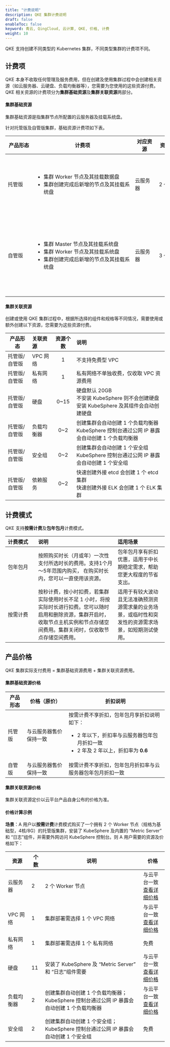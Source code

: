 ```yaml
---
title: "计费说明"
description: QKE 集群计费说明
draft: false
enableToc: false
keyword: 青云, QingCloud, 云计算, QKE, 价格, 计费
weight: 10
---
```


QKE 支持创建不同类型的 Kubernetes 集群，不同类型集群的计费项不同。

## 计费项

QKE 本身不收取任何管理及服务费用，但在创建及使用集群过程中会创建相关资源（如云服务器、云硬盘、负载均衡器等），您需要为您使用的这些资源付费。QKE 相关资源的计费项分为**集群基础资源**及**集群关联资源**两部分。

#### 集群基础资源

集群基础资源是指集群节点所配置的云服务器及挂载系统盘。

针对托管版及自管版集群，基础资源计费项如下表。

| <span style="display:inline-block;width:70px">产品形态</span> | <span style="display:inline-block;width:300px">计费项</span> | <span style="display:inline-block;width:60px">对应资源</span> | <span style="display:inline-block;width:70px">资源个数</span> | 说明                                                         |
| ------------------------------------------------------------ | ------------------------------------------------------------ | ------------------------------------------------------------ | ------------------------------------------------------------ | ------------------------------------------------------------ |
| 托管版                                                       | <ul><li>集群 Worker 节点及其挂载数据盘</li><li>集群创建完成后新增的节点及其挂载系统盘</li></ul> | 云服务器                                                     | 2 ～ ∞                                                       | 至少需要 2 个 Worker 节点<br/>数据盘大小为 80GB～2000GB      |
| 自管版                                                       | <ul><li>集群 Master 节点及其挂载系统盘</li><li>集群 Worker 节点及其挂载系统盘</li><li>集群创建完成后新增的节点及其挂载系统盘</li></ul> | 云服务器                                                     | 3 ～ ∞                                                       | 至少需要 1 个 Master 节点、2 个 Worker 节点<br/>系统盘大小为 80GB～2000GB |



#### 集群关联资源

创建或使用 QKE 集群过程中，根据所选择的组件和规格等不同情况，需要使用或额外创建以下资源，您需要为这些资源付费。

| 产品形态      | 关联资源   | 资源个数 | 说明                                                         |
| ------------- | :--------- | :------: | :----------------------------------------------------------- |
| 托管版/自管版 | VPC 网络   |    1     | 不支持免费型 VPC                                             |
| 托管版/自管版 | 私有网络   |    1     | 私有网络不单独收费，仅收取 VPC 资源费用                      |
| 托管版/自管版 | 硬盘       |   0~15   | 硬盘默认 20GB<br/>不安装 KubeSphere 则不会创建硬盘<br/>安装 KubeSphere 及其组件会自动创建硬盘 |
| 托管版/自管版 | 负载均衡器 |   0~2    | 创建集群会自动创建 1 个负载均衡器<br/>KubeSphere 控制台通过公网 IP 暴露会自动创建 1 个负载均衡器 |
| 托管版/自管版 | 安全组     |   0~2    | 创建集群会自动创建 1 个安全组<br/>KubeSphere 控制台通过公网 IP 暴露会自动创建 1 个安全组 |
| 托管版/自管版 | 依赖服务   |   0~2    | 快速创建外接 etcd 会创建 1 个 etcd 集群<br/>快速创建外接 ELK 会创建 1 个 ELK 集群 |

## 计费模式

QKE 支持**按需计费**及**包年包月**计费模式。

| <span style="display:inline-block;width:80px">计费模式</span> | 说明                                                         | 适用场景                                                     |
| :----------------------------------------------------------- | :----------------------------------------------------------- | :----------------------------------------------------------- |
| 包年包月                                                     | 按照购买时长（月或年）一次性支付所选时长的费用。支持1个月～5年范围内购买， 在购买时长内，您可以一直使用该资源。 | 包年包月享有折扣优惠，适用于中长期稳定需求，帮助您更大程度的节省支出。 |
| 按需计费                                                     | 按秒计费，按小时扣费，若集群实际使用时长不足 1 小时，将按实际时长进行扣费。您可以随时启用和删除资源，集群开启时，收取节点主机实例和节点存储空间费用。集群关闭时，仅收取节点存储空间费用。 | 适用于有较大波动且无法准确预测资源需求量的业务场景，或临时性和突发性的资源需求场景，如短期测试使用。 |

## 产品价格

QKE 集群实际支付费用 = 集群基础资源费用 + 集群关联资源费用。

#### 集群基础资源价格

| 产品形态 | 价格（原价）           | 折扣说明                                                     |
| -------- | ---------------------- | ------------------------------------------------------------ |
| 托管版   | 与云服务器售价保持一致 | 按需计费不享折扣，包年包月享折扣说明如下：<br><ul><li>2 年以下，折扣率与云服务器包年包月折扣一致</li><li>2 年及 2 年以上，折扣率为 **0.6**</li></ul> |
| 自管版   | 与云服务器售价保持一致 | 按需计费不享折扣，包年包月折扣率与云服务器包年包月折扣一致   |

#### 集群关联资源价格

集群关联资源定价以云平台产品自身公布的价格为准。

#### 价格计算示例

**场景**：A 用户以**按需计费**计费模式购买了一个拥有 2 个 Worker 节点（规格为基础型，4核/8G）的托管版集群，安装了 KubeSphere 及内置的  “Metric Server” 和 “日志”组件，并需要外网访问 KubeSphere 控制台。则 A 用户需要的资源及价格如下：

| 资源       | 个数 | 说明                                                         | 价格                                                         |
| ---------- | ---- | ------------------------------------------------------------ | ------------------------------------------------------------ |
| 云服务器   | 2    | 2 个 Worker 节点                                             | 与云平台一致<br>[查看详细价格](https://www.qingcloud.com/pricing#/InstancesKVM) |
| VPC 网络   | 1    | 集群部署需选择 1 个 VPC 网络                                 | 与云平台一致<br/>[查看详细价格](https://www.qingcloud.com/pricing#/VPC) |
| 私有网络   | 1    | 集群部署需选择 1 个 私有网络                                 | 免费                                                         |
| 硬盘       | 11   | 安装了 KubeSphere 及 “Metric Server” 和 “日志”组件需要       | 与云平台一致<br/>[查看详细价格](https://www.qingcloud.com/pricing#/Volume) |
| 负载均衡器 | 2    | 创建集群自动创建 1 个负载均衡器；<br/>KubeSphere 控制台通过公网 IP 暴露会自动创建 1 个负载均衡器 | 与云平台一致<br/>[查看详细价格](https://www.qingcloud.com/pricing#/LoadBalancer) |
| 安全组     | 2    | 创建集群自动创建 1 个安全组；<br/>KubeSphere 控制台通过公网 IP 暴露会自动创建 1 个安全组 | 免费                                                         |


